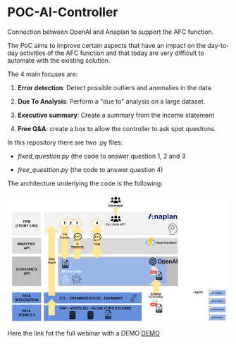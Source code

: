 # POC-AI-Controller
Connection between OpenAI and Anaplan to support the AFC function. 

The PoC aims to improve certain aspects that have an impact on the day-to-day activities of the AFC function and that today are very difficult to automate with the existing solution.

The 4 main focuses are:

1. **Error detection**: Detect possible outliers and anomalies in the data.

2. **Due To Analysis**: Perform a "due to" analysis on a large dataset.

3. **Executive summary**: Create a summary from the income statement

4. **Free Q&A**: create a box to allow the controller to ask spot questions.

In this repository there are two .py files:

- *fixed_question.py* (the code to answer question 1, 2 and 3

- *free_questtion.py* (the code to answer question 4)

The architecture underlying the code is the following:

![Architecture](architecture.png)

Here the link fot the full webinar with a DEMO [DEMO](https://www.youtube.com/watch?v=PVYbS_iZ-g8&list=PLQ54MGpNOg4BF4Chd7erlprOHiqtnuaGc)
 

